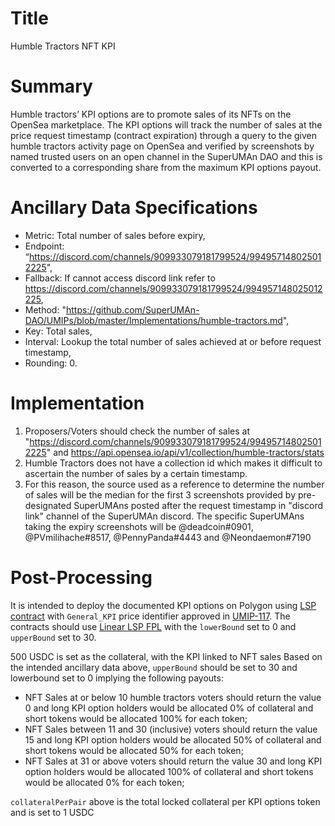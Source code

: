 # Title
Humble Tractors NFT KPI

# Summary

Humble tractors’ KPI options are to promote sales of its NFTs on the OpenSea marketplace. The KPI options will track the number of sales at the price request timestamp (contract expiration) through a query to the given humble tractors activity page on OpenSea and verified by screenshots by named trusted users on an open channel in the SuperUMAn DAO and this is converted to a corresponding share from the maximum KPI options payout.

# Ancillary Data Specifications

- Metric: Total number of sales before expiry,
- Endpoint: “https://discord.com/channels/909933079181799524/994957148025012225", 
- Fallback: If cannot access discord link refer to https://discord.com/channels/909933079181799524/994957148025012225,
- Method: "https://github.com/SuperUMAn-DAO/UMIPs/blob/master/Implementations/humble-tractors.md", 
- Key: Total sales,
- Interval: Lookup the total number of sales achieved at or before request timestamp,
- Rounding: 0.

# Implementation

1. Proposers/Voters should check the number of sales at "https://discord.com/channels/909933079181799524/994957148025012225" and https://api.opensea.io/api/v1/collection/humble-tractors/stats
2. Humble Tractors does not have a collection id which makes it difficult to ascertain the number of sales by a certain timestamp.
3. For this reason, the source used as a reference to determine the number of sales will be the median for the first 3 screenshots provided by pre-designated SuperUMAns posted after the request timestamp in "discord link" channel of the SuperUMAn discord. The specific SuperUMAns taking the expiry screenshots will be  @deadcoin#0901, @PVmilihache#8517, @PennyPanda#4443 and @Neondaemon#7190


# Post-Processing

It is intended to deploy the documented KPI options on Polygon using [LSP contract](https://github.com/UMAprotocol/protocol/blob/master/packages/core/contracts/financial-templates/long-short-pair/LongShortPair.sol) with `General_KPI` price identifier approved in [UMIP-117](https://github.com/UMAprotocol/UMIPs/blob/master/UMIPs/umip-117.md). The contracts should use [Linear LSP FPL](https://github.com/UMAprotocol/protocol/blob/master/packages/core/contracts/financial-templates/common/financial-product-libraries/long-short-pair-libraries/LinearLongShortPairFinancialProductLibrary.sol) with the `lowerBound` set to 0 and `upperBound` set to 30. 

500 USDC is set as the collateral, with the KPI linked to NFT sales
Based on the intended ancillary data above, `upperBound` should be set to 30 and lowerbound set to 0 implying the following payouts:

* NFT Sales at or below 10 humble tractors voters should return the value 0 and long KPI option holders would be allocated 0% of collateral and short tokens would be allocated 100% for each token;
* NFT Sales between 11 and 30 (inclusive) voters should return the value 15 and long KPI option holders would be allocated 50% of collateral and short tokens would be allocated 50% for each token;
* NFT Sales at 31 or above voters should return the value 30 and long KPI option holders would be allocated 100% of collateral and short tokens would be allocated 0% for each token;

`collateralPerPair` above is the total locked collateral per KPI options token and is set to 1 USDC

